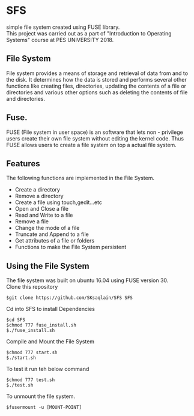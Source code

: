 # SFS
simple file system created using FUSE library. <br/>
This project was carried out as a part of "Introduction to Operating Systems" course at PES UNIVERSITY 2018.

## File System
File system provides a means of storage and retrieval of data from and to the disk. It determines how the data is stored and performs several other functions like creating files, directories, updating the contents of a file or directories and various other options such as deleting the contents of file and directories.

## Fuse.
FUSE (File system in user space) is an software that lets non - privilege users create their own file system without editing the kernel code. Thus FUSE allows users to create a file system on top a actual file system. 



## Features
The following functions are implemented in the File System.
<ul type=1>
  <li>Create a directory</li>
  <li>Remove a directory </li>
  <li>Create a file using touch,gedit...etc</li>
  <li>Open and Close a file</li>
  <li>Read and Write to a file</li>
  <li>Remove a file</li>
  <li>Change the mode of a file</li>
  <li>Truncate and Append to a file</li>
  <li>Get attributes of a file or folders</li>
  <li>Functions to make the File System persistent</li>
  </ul>
  
## Using the File System
The file system was built on ubuntu 16.04 using FUSE version 30.<br/>
Clone this repository
```
$git clone https://github.com/SKsaqlain/SFS SFS
```
Cd into SFS to install Dependencies
```
$cd SFS
$chmod 777 fuse_install.sh
$./fuse_install.sh
```
Compile and Mount the File System
```
$chmod 777 start.sh
$./start.sh
```
 
 To test it run teh below command
 ```
 $chmod 777 test.sh
 $./test.sh
 ```
 To unmount the file system.
 ```
 $fusermount -u [MOUNT-POINT]
 ```
  
